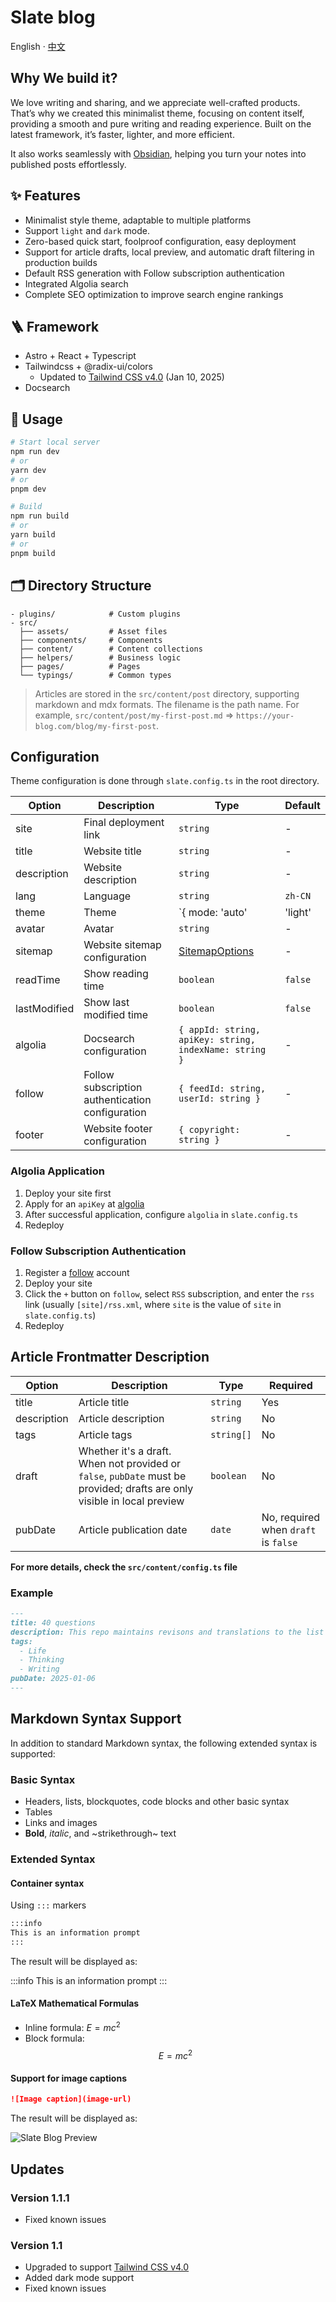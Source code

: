 # Slate blog

English · [中文](./README-zh_CN.md)

## Why We build it?

We love writing and sharing, and we appreciate well-crafted products. That’s why we created this minimalist theme, focusing on content itself, providing a smooth and pure writing and reading experience. Built on the latest framework, it’s faster, lighter, and more efficient.

It also works seamlessly with [Obsidian](https://obsidian.md/), helping you turn your notes into published posts effortlessly.

## ✨ Features

- Minimalist style theme, adaptable to multiple platforms
- Support `light` and `dark` mode.
- Zero-based quick start, foolproof configuration, easy deployment
- Support for article drafts, local preview, and automatic draft filtering in production builds
- Default RSS generation with Follow subscription authentication
- Integrated Algolia search
- Complete SEO optimization to improve search engine rankings

## 🪜 Framework

- Astro + React + Typescript  
- Tailwindcss + @radix-ui/colors
  - Updated to [Tailwind CSS v4.0](https://tailwindcss.com/blog/tailwindcss-v4) (Jan 10, 2025)
- Docsearch

## 🔨 Usage

```bash
# Start local server
npm run dev
# or
yarn dev
# or
pnpm dev

# Build
npm run build
# or
yarn build
# or
pnpm build
```

## 🗂 Directory Structure

```
- plugins/            # Custom plugins
- src/
  ├── assets/         # Asset files
  ├── components/     # Components
  ├── content/        # Content collections
  ├── helpers/        # Business logic
  ├── pages/          # Pages
  └── typings/        # Common types
```

> Articles are stored in the `src/content/post` directory, supporting markdown and mdx formats. The filename is the path name. For example, `src/content/post/my-first-post.md` => `https://your-blog.com/blog/my-first-post`.

## Configuration

Theme configuration is done through `slate.config.ts` in the root directory.

| Option | Description | Type | Default |
| --- | --- | --- | --- |
| site | Final deployment link | `string` | - |
| title | Website title | `string` | - |
| description | Website description | `string` | - |
| lang | Language | `string` | `zh-CN` |
| theme | Theme | `{ mode: 'auto' | 'light' | 'dark', enableUserChange: boolean }` | `{ mode: 'auto', enableUserChange: true }` |
| avatar | Avatar | `string` | - |
| sitemap | Website sitemap configuration | [SitemapOptions](https://docs.astro.build/en/guides/integrations-guide/sitemap/)  | - |
| readTime | Show reading time | `boolean` | `false` |
| lastModified | Show last modified time | `boolean` | `false` |
| algolia | Docsearch configuration | `{ appId: string, apiKey: string, indexName: string }` | - |
| follow | Follow subscription authentication configuration | `{ feedId: string, userId: string }` | - |
| footer | Website footer configuration | `{ copyright: string }` | - |

### Algolia Application

1. Deploy your site first
2. Apply for an `apiKey` at [algolia](https://docsearch.algolia.com/apply/)
3. After successful application, configure `algolia` in `slate.config.ts`
4. Redeploy

### Follow Subscription Authentication

1. Register a [follow](https://follow.is/) account
2. Deploy your site
3. Click the `+` button on `follow`, select `RSS` subscription, and enter the `rss` link (usually `[site]/rss.xml`, where `site` is the value of `site` in `slate.config.ts`)
4. Redeploy

## Article Frontmatter Description

| Option | Description | Type | Required |
| --- | --- | --- | --- |
| title | Article title | `string` | Yes |
| description | Article description | `string` | No |
| tags | Article tags | `string[]` | No |
| draft | Whether it's a draft. When not provided or `false`, `pubDate` must be provided; drafts are only visible in local preview | `boolean` | No |
| pubDate | Article publication date | `date` | No, required when `draft` is `false` |

**For more details, check the `src/content/config.ts` file**

### Example

```md
---
title: 40 questions
description: This repo maintains revisons and translations to the list of 40 questions I ask myself each year and each decade.
tags:
  - Life
  - Thinking
  - Writing
pubDate: 2025-01-06
---
```

## Markdown Syntax Support

In addition to standard Markdown syntax, the following extended syntax is supported:

### Basic Syntax
- Headers, lists, blockquotes, code blocks and other basic syntax
- Tables
- Links and images
- **Bold**, *italic*, and ~strikethrough~ text

### Extended Syntax
#### Container syntax
Using `:::` markers
  ```md
  :::info
  This is an information prompt
  :::
  ```
  The result will be displayed as:

  :::info
  This is an information prompt
  :::

#### LaTeX Mathematical Formulas
  - Inline formula: $E = mc^2$
  - Block formula: $$ E = mc^2 $$

#### Support for image captions
  ```md
  ![Image caption](image-url)
  ```
The result will be displayed as:

![Slate Blog Preview](https://pub-acdbc21bc3964d18a684b0c51010a4e5.r2.dev/slate-blog-preview.png)
  
## Updates
### Version 1.1.1
- Fixed known issues

### Version 1.1
- Upgraded to support [Tailwind CSS v4.0](https://tailwindcss.com/blog/tailwindcss-v4)
- Added dark mode support
- Fixed known issues
